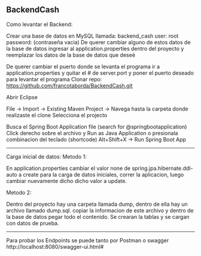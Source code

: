 BackendCash
--------------------------------------------------------------------------------
Como levantar el Backend:

Crear una base de datos en MySQL llamada: backend_cash
user: root
password:
(contraseña vacia)
De querer cambiar alguno de estos datos de la base de datos ingresar al application.properties dentro del proyecto y reemplazar los datos de la base de datos que deseé

De querer cambiar el puerto donde se levanta el programa ir a application.properties y quitar el # de server.port y poner el puerto deseado para levantar el programa
Clonar repo:
https://github.com/francotaborda/BackendCash.git

Abrir Eclipse

File -> Import -> Existing Maven Project -> Navega hasta la carpeta donde realizaste el clone
Selecciona el projecto

Busca el Spring Boot Application file (search for @springbootapplication)
Click derecho sobre el archivo y Run as Java Application o presionala combinacion del teclado (shortcode) Alt+Shift+X -> Run Spring Boot App

--------------------------------------------------------------------------------
Carga inicial de datos:
Metodo 1:

En application.properties cambiar el valor none de spring.jpa.hibernate.ddl-auto a create para la carga de datos iniciales, correr la aplicacion, luego cambiar nuevamente dicho
dicho valor a update.

Metodo 2:

Dentro del proyecto hay una carpeta llamada dump, dentro de ella hay un archivo llamado dump.sql. copiar la informacion de este archivo y dentro de la base de datos pegar todo el contenido. Se crearan la tablas y se cargan con datos de prueba.

-------------------------------------------------------------------------------
Para probar los Endpoints se puede tanto por Postman o swagger
http://localhost:8080/swagger-ui.html#
